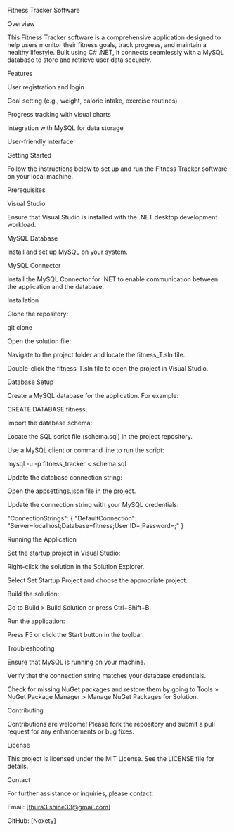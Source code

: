 Fitness Tracker Software

Overview

This Fitness Tracker software is a comprehensive application designed to help users monitor their fitness goals, track progress, and maintain a healthy lifestyle. Built using C# .NET, it connects seamlessly with a MySQL database to store and retrieve user data securely.

Features

User registration and login

Goal setting (e.g., weight, calorie intake, exercise routines)

Progress tracking with visual charts

Integration with MySQL for data storage

User-friendly interface

Getting Started

Follow the instructions below to set up and run the Fitness Tracker software on your local machine.

Prerequisites

Visual Studio

Ensure that Visual Studio is installed with the .NET desktop development workload.

MySQL Database

Install and set up MySQL on your system.

MySQL Connector

Install the MySQL Connector for .NET to enable communication between the application and the database.

Installation

Clone the repository:

git clone <repository-url>

Open the solution file:

Navigate to the project folder and locate the fitness_T.sln file.

Double-click the fitness_T.sln file to open the project in Visual Studio.

Database Setup

Create a MySQL database for the application. For example:

CREATE DATABASE fitness;

Import the database schema:

Locate the SQL script file (schema.sql) in the project repository.

Use a MySQL client or command line to run the script:

mysql -u <username> -p fitness_tracker < schema.sql

Update the database connection string:

Open the appsettings.json file in the project.

Update the connection string with your MySQL credentials:

"ConnectionStrings": {
  "DefaultConnection": "Server=localhost;Database=fitness;User ID=<username>;Password=<password>;"
}

Running the Application

Set the startup project in Visual Studio:

Right-click the solution in the Solution Explorer.

Select Set Startup Project and choose the appropriate project.

Build the solution:

Go to Build > Build Solution or press Ctrl+Shift+B.

Run the application:

Press F5 or click the Start button in the toolbar.

Troubleshooting

Ensure that MySQL is running on your machine.

Verify that the connection string matches your database credentials.

Check for missing NuGet packages and restore them by going to Tools > NuGet Package Manager > Manage NuGet Packages for Solution.

Contributing

Contributions are welcome! Please fork the repository and submit a pull request for any enhancements or bug fixes.

License

This project is licensed under the MIT License. See the LICENSE file for details.

Contact

For further assistance or inquiries, please contact:

Email: [thura3.shine33@gmail.com]

GitHub: [Noxety]
